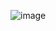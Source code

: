 ![image](https://github.com/Jhon11Flores/practicaenclase/assets/151757787/3d4d4616-5b32-4eeb-8018-542646c2cf41)

